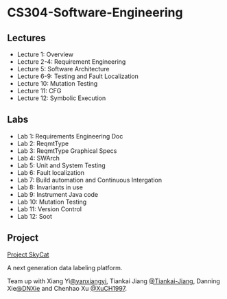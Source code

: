 # CS304-Software-Engineering

## Lectures

* Lecture 1: Overview
* Lecture 2-4: Requirement Engineering
* Lecture 5: Software Architecture
* Lecture 6-9: Testing and Fault Localization
* Lecture 10: Mutation Testing
* Lecture 11: CFG
* Lecture 12: Symbolic Execution

## Labs

* Lab 1: Requirements Engineering Doc
* Lab 2: ReqmtType
* Lab 3: ReqmtType Graphical Specs
* Lab 4: SWArch
* Lab 5: Unit and System Testing
* Lab 6: Fault localization
* Lab 7: Build automation and Continuous Intergation
* Lab 8: Invariants in use
* Lab 9: Instrument Java code
* Lab 10: Mutation Testing
* Lab 11: Version Control
* Lab 12: Soot

## Project

[Project SkyCat](https://github.com/lifesaver0129/Sky-Cat-Labeling)

A next generation data labeling platform. 

Team up with Xiang Yi[@yanxiangyi](https://github.com/yanxiangyi), Tiankai Jiang [@Tiankai-Jiang](https://github.com/Tiankai-Jiang), Danning Xie[@DNXie](https://github.com/DNXie) and Chenhao Xu [@XuCH1997](https://github.com/XuCH1997).


